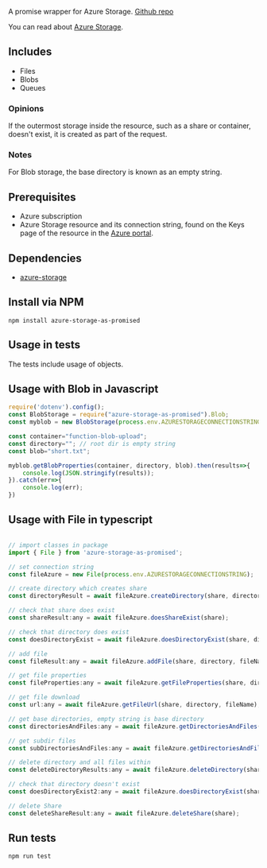 A promise wrapper for Azure Storage. [Github repo](https://github.com/diberry/azure-storage-as-promised)




You can read about [Azure Storage](https://docs.microsoft.com/azure/storage/).

## Includes

* Files 
* Blobs
* Queues

### Opinions

If the outermost storage inside the resource, such as a share or container, doesn't exist, it is created as part of the request. 

### Notes

For Blob storage, the base directory is known as an empty string. 

## Prerequisites

* Azure subscription
* Azure Storage resource and its connection string, found on the Keys page of the resource in the [Azure portal](https://portal.azure.com).

## Dependencies

* [azure-storage](https://www.npmjs.com/package/azure-storage)

## Install via NPM

```
npm install azure-storage-as-promised
```

## Usage in tests

The tests include usage of objects. 

## Usage with Blob in Javascript

```javascript
require('dotenv').config();
const BlobStorage = require("azure-storage-as-promised").Blob;
const myblob = new BlobStorage(process.env.AZURESTORAGECONNECTIONSTRING);

const container="function-blob-upload";
const directory=""; // root dir is empty string
const blob="short.txt";

myblob.getBlobProperties(container, directory, blob).then(results=>{
    console.log(JSON.stringify(results));
}).catch(err=>{
    console.log(err);
})
```

## Usage with File in typescript

```javascript

// import classes in package
import { File } from 'azure-storage-as-promised';

// set connection string
const fileAzure = new File(process.env.AZURESTORAGECONNECTIONSTRING);

// create directory which creates share
const directoryResult = await fileAzure.createDirectory(share, directory, undefined);

// check that share does exist
const shareResult:any = await fileAzure.doesShareExist(share);

// check that directory does exist
const doesDirectoryExist = await fileAzure.doesDirectoryExist(share, directory);

// add file
const fileResult:any = await fileAzure.addFile(share, directory, fileName, fileFullPath, optionalContentSettings, optionalMetadata);

// get file properties
const fileProperties:any = await fileAzure.getFileProperties(share, directory, fileName);

// get file download
const url:any = await fileAzure.getFileUrl(share, directory, fileName);

// get base directories, empty string is base directory
const directoriesAndFiles:any = await fileAzure.getDirectoriesAndFiles(share, "");

// get subdir files
const subDirectoriesAndFiles:any = await fileAzure.getDirectoriesAndFiles(share, directoriesAndFiles.directories[0].name);

// delete directory and all files within
const deleteDirectoryResults:any = await fileAzure.deleteDirectory(share, directoriesAndFiles.directories[0].name);

// check that directory doesn't exist
const doesDirectoryExist2:any = await fileAzure.doesDirectoryExist(share, directory);

// delete Share
const deleteShareResult:any = await fileAzure.deleteShare(share);
```

## Run tests

```
npm run test
```